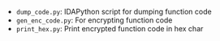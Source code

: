 * `dump_code.py`: IDAPython script for dumping function code  
* `gen_enc_code.py`: For encrypting function code  
* `print_hex.py`: Print encrypted function code in hex char  


